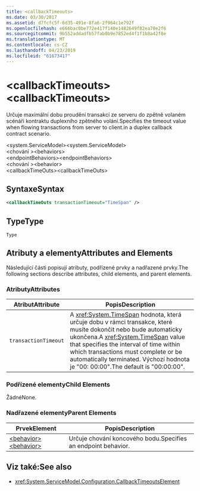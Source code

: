 ```yaml
---
title: <callbackTimeouts>
ms.date: 03/30/2017
ms.assetid: d7fcfc5f-6d35-491e-8fa6-2f964c1e792f
ms.openlocfilehash: e666bac0be772e417f140e1482649f82ea70e2f6
ms.sourcegitcommit: 9b552addadfb57fab0b9e7852ed4f1f1b8a42f8e
ms.translationtype: MT
ms.contentlocale: cs-CZ
ms.lasthandoff: 04/23/2019
ms.locfileid: "61673417"
---
```

# <a name="callbacktimeouts"></a><span data-ttu-id="92256-101">\<callbackTimeouts></span><span class="sxs-lookup"><span data-stu-id="92256-101">\<callbackTimeouts></span></span>
<span data-ttu-id="92256-102">Určuje maximální dobu proudění transakcí ze serveru do zpětně volaném scénáři kontraktu duplexního zpětného volání.</span><span class="sxs-lookup"><span data-stu-id="92256-102">Specifies the timeout value when flowing transactions from server to client.in a duplex callback contract scenario.</span></span>  
  
 <span data-ttu-id="92256-103">\<system.ServiceModel></span><span class="sxs-lookup"><span data-stu-id="92256-103">\<system.ServiceModel></span></span>  
<span data-ttu-id="92256-104">\<chování ></span><span class="sxs-lookup"><span data-stu-id="92256-104">\<behaviors></span></span>  
<span data-ttu-id="92256-105">\<endpointBehaviors></span><span class="sxs-lookup"><span data-stu-id="92256-105">\<endpointBehaviors></span></span>  
<span data-ttu-id="92256-106">\<chování ></span><span class="sxs-lookup"><span data-stu-id="92256-106">\<behavior></span></span>  
<span data-ttu-id="92256-107">\<callbackTimeOuts></span><span class="sxs-lookup"><span data-stu-id="92256-107">\<callbackTimeOuts></span></span>  
  
## <a name="syntax"></a><span data-ttu-id="92256-108">Syntaxe</span><span class="sxs-lookup"><span data-stu-id="92256-108">Syntax</span></span>  
  
```xml  
<callbackTimeOuts transactionTimeout="TimeSpan" />
```  
  
## <a name="type"></a><span data-ttu-id="92256-109">Type</span><span class="sxs-lookup"><span data-stu-id="92256-109">Type</span></span>  
 `Type`  
  
## <a name="attributes-and-elements"></a><span data-ttu-id="92256-110">Atributy a elementy</span><span class="sxs-lookup"><span data-stu-id="92256-110">Attributes and Elements</span></span>  
 <span data-ttu-id="92256-111">Následující části popisují atributy, podřízené prvky a nadřazené prvky.</span><span class="sxs-lookup"><span data-stu-id="92256-111">The following sections describe attributes, child elements, and parent elements.</span></span>  
  
### <a name="attributes"></a><span data-ttu-id="92256-112">Atributy</span><span class="sxs-lookup"><span data-stu-id="92256-112">Attributes</span></span>  
  
|<span data-ttu-id="92256-113">Atribut</span><span class="sxs-lookup"><span data-stu-id="92256-113">Attribute</span></span>|<span data-ttu-id="92256-114">Popis</span><span class="sxs-lookup"><span data-stu-id="92256-114">Description</span></span>|  
|---------------|-----------------|  
|`transactionTimeout`|<span data-ttu-id="92256-115">A <xref:System.TimeSpan> hodnota, která určuje dobu v rámci transakce, které musíte dokončit nebo bude automaticky ukončena.</span><span class="sxs-lookup"><span data-stu-id="92256-115">A <xref:System.TimeSpan> value that specifies the interval of time within which transactions must complete or be automatically terminated.</span></span> <span data-ttu-id="92256-116">Výchozí hodnota je "00: 00:00".</span><span class="sxs-lookup"><span data-stu-id="92256-116">The default is "00:00:00".</span></span>|  
  
### <a name="child-elements"></a><span data-ttu-id="92256-117">Podřízené elementy</span><span class="sxs-lookup"><span data-stu-id="92256-117">Child Elements</span></span>  
 <span data-ttu-id="92256-118">Žádné</span><span class="sxs-lookup"><span data-stu-id="92256-118">None.</span></span>  
  
### <a name="parent-elements"></a><span data-ttu-id="92256-119">Nadřazené elementy</span><span class="sxs-lookup"><span data-stu-id="92256-119">Parent Elements</span></span>  
  
|<span data-ttu-id="92256-120">Prvek</span><span class="sxs-lookup"><span data-stu-id="92256-120">Element</span></span>|<span data-ttu-id="92256-121">Popis</span><span class="sxs-lookup"><span data-stu-id="92256-121">Description</span></span>|  
|-------------|-----------------|  
|[<span data-ttu-id="92256-122">\<behavior></span><span class="sxs-lookup"><span data-stu-id="92256-122">\<behavior></span></span>](../../../../../docs/framework/configure-apps/file-schema/wcf/behavior-of-endpointbehaviors.md)|<span data-ttu-id="92256-123">Určuje chování koncového bodu.</span><span class="sxs-lookup"><span data-stu-id="92256-123">Specifies an endpoint behavior.</span></span>|  
  
## <a name="see-also"></a><span data-ttu-id="92256-124">Viz také:</span><span class="sxs-lookup"><span data-stu-id="92256-124">See also</span></span>

- <xref:System.ServiceModel.Configuration.CallbackTimeoutsElement>
